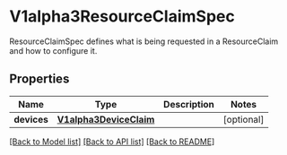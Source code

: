 # V1alpha3ResourceClaimSpec

ResourceClaimSpec defines what is being requested in a ResourceClaim and how to configure it.

## Properties
Name | Type | Description | Notes
------------ | ------------- | ------------- | -------------
**devices** | [**V1alpha3DeviceClaim**](V1alpha3DeviceClaim.md) |  | [optional] 

[[Back to Model list]](../README.md#documentation-for-models) [[Back to API list]](../README.md#documentation-for-api-endpoints) [[Back to README]](../README.md)


